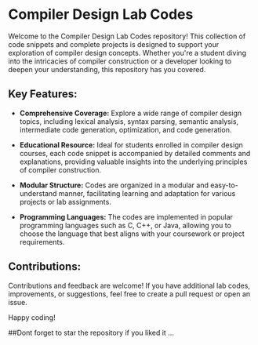 

# Compiler Design Lab Codes

Welcome to the Compiler Design Lab Codes repository! This collection of code snippets and complete projects is designed to support your exploration of compiler design concepts. Whether you're a student diving into the intricacies of compiler construction or a developer looking to deepen your understanding, this repository has you covered.

## Key Features:

- **Comprehensive Coverage:** Explore a wide range of compiler design topics, including lexical analysis, syntax parsing, semantic analysis, intermediate code generation, optimization, and code generation.

- **Educational Resource:** Ideal for students enrolled in compiler design courses, each code snippet is accompanied by detailed comments and explanations, providing valuable insights into the underlying principles of compiler construction.

- **Modular Structure:** Codes are organized in a modular and easy-to-understand manner, facilitating learning and adaptation for various projects or lab assignments.

- **Programming Languages:** The codes are implemented in popular programming languages such as C, C++, or Java, allowing you to choose the language that best aligns with your coursework or project requirements.



## Contributions:

Contributions and feedback are welcome! If you have additional lab codes, improvements, or suggestions, feel free to create a pull request or open an issue.


Happy coding!

##Dont forget to star the repository if you liked it ...
